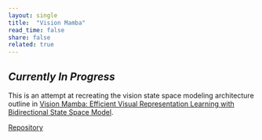 ```yaml
---
layout: single
title:  "Vision Mamba"
read_time: false
share: false
related: true
---
```


## <em>Currently In Progress</em>

This is an attempt at recreating the vision state space modeling architecture outline in <a target="_blank" href="https://arxiv.org/pdf/2401.09417">Vision Mamba: Efficient Visual Representation Learning with Bidirectional State Space Model</a>.

<a target="_blank" href="https://github.com/jacobemmerson/vision_mamba">Repository</a>